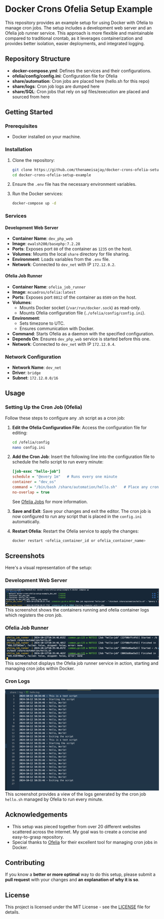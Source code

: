 # Docker Crons Ofelia Setup Example

This repository provides an example setup for using Docker with Ofelia to manage cron jobs. The setup includes a development web server and an Ofelia job runner service. This approach is more flexible and maintainable compared to traditional crontab, as it leverages containerization and provides better isolation, easier deployments, and integrated logging.

## Repository Structure

- **docker-compose.yml**: Defines the services and their configurations.
- **ofelia/config/config.ini**: Configuration file for Ofelia
- **share/automation**: Cron jobs are placed here (hello.sh for this repo)
- **share/logs**: Cron job logs are dumped here
- **share/SQL**: Cron jobs that rely on sql files/execution are placed and sourced from here

## Getting Started

### Prerequisites

- Docker installed on your machine.

### Installation

1. Clone the repository:
   ```sh
   git clone https://github.com/thenameisajay/docker-crons-ofelia-setup-example.git
   cd docker-crons-ofelia-setup-example
   ```

2. Ensure the `.env` file has the necessary environment variables.

3. Run the Docker services:
   ```sh
   docker-compose up -d
   ```

### Services

#### Development Web Server

- **Container Name**: `dev_php_web`
- **Image**: `ewalsh200/basephp:7.2.28`
- **Ports**: Exposes port `80` of the container as `1235` on the host.
- **Volumes**: Mounts the local `share` directory for file sharing.
- **Environment**: Loads variables from the `.env` file.
- **Network**: Connected to `dev_net` with IP `172.12.0.2`.

#### Ofelia Job Runner

- **Container Name**: `ofelia_job_runner`
- **Image**: `mcuadros/ofelia:latest`
- **Ports**: Exposes port `8012` of the container as `8509` on the host.
- **Volumes**: 
  - Mounts Docker socket (`/var/run/docker.sock`) as read-only.
  - Mounts Ofelia configuration file (`./ofelia/config/config.ini`).
- **Environment**: 
  - Sets timezone to UTC.
  - Ensures communication with Docker.
- **Command**: Starts Ofelia as a daemon with the specified configuration.
- **Depends On**: Ensures `dev_php_web` service is started before this one.
- **Network**: Connected to `dev_net` with IP `172.12.0.4`.

### Network Configuration

- **Network Name**: `dev_net`
- **Driver**: `bridge`
- **Subnet**: `172.12.0.0/16`

## Usage

### Setting Up the Cron Job (Ofelia)

Follow these steps to configure any .sh script as a cron job:

1. **Edit the Ofelia Configuration File**: Access the configuration file for editing:
   ```bash
   cd /ofelia/config
   nano config.ini
   ```

2. **Add the Cron Job**: Insert the following line into the configuration file to schedule the hello script to run every minute:
   ```ini
   [job-exec "hello-job"]
   schedule = "@every 1m"   # Runs every one minute
   container = "dev_os"
   command = "/bin/bash /share/automation/hello.sh"   # Place any cron job under /share/automation/*.sh and change the command & config options accordingly
   no-overlap = true
   ```

   See [Ofelia Jobs](https://github.com/mcuadros/ofelia/blob/master/docs/jobs.md) for more information.

3. **Save and Exit**: Save your changes and exit the editor. The cron job is now configured to run any script that is placed in the `config.ini` automatically.

4. **Restart Ofelia**: Restart the Ofelia service to apply the changes:
   ```bash
   docker restart <ofelia_container_id or ofelia_container_name>
   ```

## Screenshots

Here's a visual representation of the setup:

### Development Web Server

![Development Web Server](https://github.com/thenameisajay/docker-crons-ofelia-setup-example/blob/main/screenshots/ofelia-logs.png)
This screenshot shows the containers running and ofelia container logs which registers the cron job.

### Ofelia Job Runner

![Ofelia Job Runner](https://github.com/thenameisajay/docker-crons-ofelia-setup-example/blob/main/screenshots/ofelia-logs-1.png)
This screenshot displays the Ofelia job runner service in action, starting and managing cron jobs within Docker.

### Cron Logs

![Cron Logs](https://github.com/thenameisajay/docker-crons-ofelia-setup-example/blob/main/screenshots/output.png)
This screenshot provides a view of the logs generated by the cron job `hello.sh` managed by Ofelia to run every minute.




## Acknowledgements

- This setup was pieced together from over 20 different websites scattered across the internet. My goal was to create a concise and easy-to-grasp repository.
- Special thanks to [Ofelia](https://github.com/mcuadros/ofelia) for their excellent tool for managing cron jobs in Docker.

## Contributing

If you know a **better or more optimal** way to do this setup, please submit a **pull request** with your changes and **an explanation of why it is so**.

## License

This project is licensed under the MIT License - see the [LICENSE](LICENSE) file for details.





